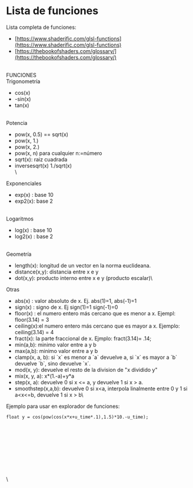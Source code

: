 # Lista de funciones

Lista completa de funciones:

* [https://www.shaderific.com/glsl-functions](https://www.shaderific.com/glsl-functions)
* [https://thebookofshaders.com/glossary/](https://thebookofshaders.com/glossary/)

\
FUNCIONES\
Trigonometría

* cos(x)
* \-sin(x)
* tan(x)

\
Potencia

* pow(x, 0.5) == sqrt(x)
* pow(x, 1.)
* pow(x, 2.)
* pow(x, n) para cualquier n:=número
* sqrt(x): raiz cuadrada
* inversesqrt(x) 1./sqrt(x)\
  \\

Exponenciales

* exp(x) : base 10
* exp2(x): base 2

\
Logaritmos

* log(x) : base 10
* log2(x) : base 2

\
Geometría

* length(x): longitud de un vector en la norma euclideana.
* distance(x,y): distancia entre x e y
* dot(x,y): producto interno entre x e y (producto escalar)\\

Otras

* abs(x) : valor absoluto de x. Ej. abs(1)=1, abs(-1)=1
* sign(x) : signo de x. Ej sign(1)=1 sign(-1)=0
* floor(x) : el numero entero más cercano que es menor a x. Ejempl: floor(3.14) = 3
* ceiling(x):el numero entero más cercano que es mayor a x. Ejemplo: ceiling(3.14) = 4
* fract(x): la parte fraccional de x. Ejmplo: fract(3.14)= .14;
* min(a,b): minimo valor entre a y b
* max(a,b): minimo valor entre a y b
* clamp(x, a, b): si \`x\` es menor a \`a\` devuelve a, si \`x\` es mayor a \`b\` devuelve \`b\`, sino devuelve \`x\`.
* mod(x, y): devuelve el resto de la division de "x dividido y"
* mix(x, y, a): x\*(1.-a)+y\*a
* step(x, a): devuelve 0 si x <= a, y devuelve 1 si x > a.
* smoothstep(x,a,b): devuelve 0 si x\<a, interpola linalmente entre 0 y 1 si a\<x<=b, devuelve 1 si x > b\\

Ejemplo para usar en explorador de funciones:

`float y = cos(pow(cos(x*x+u_time*.1),1.5)*10.-u_time);`\
\
\
\
\
\
\
\
\
\
\\
